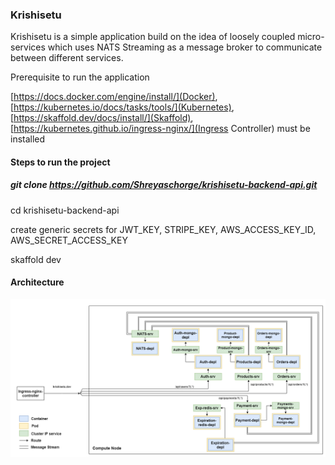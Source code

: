 ### Krishisetu

Krishisetu is a simple application build on the idea of loosely coupled micro-services which uses NATS Streaming as a message broker to communicate between different services.

Prerequisite to run the application

[https://docs.docker.com/engine/install/](Docker), [https://kubernetes.io/docs/tasks/tools/](Kubernetes), [https://skaffold.dev/docs/install/](Skaffold), [https://kubernetes.github.io/ingress-nginx/](Ingress Controller) must be installed

#### Steps to run the project

##### git clone https://github.com/Shreyaschorge/krishisetu-backend-api.git

cd krishisetu-backend-api

create generic secrets for JWT_KEY, STRIPE_KEY, AWS_ACCESS_KEY_ID,
AWS_SECRET_ACCESS_KEY

skaffold dev

#### Architecture

<img src="snapshot/Arch.png"/>
